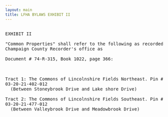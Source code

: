 ```yaml
---
layout: main
title: LFHA BYLAWS EXHIBIT II
---
```


<pre>

EXHIBIT II

"Common Properties" shall refer to the following as recorded in the
Champaign County Recorder's office as

Document # 74-R-315, Book 1022, page 366:



Tract 1: The Commons of Lincolnshire Fields Northeast. Pin #
03-20-21-402-012
  (Between Stoneybrook Drive and Lake shore Drive)

Tract 2: The Commons of Lincolnshire Fields Southeast. Pin #
03-20-21-477-012
  (Between Valleybrook Drive and Meadowbrook Drive)

</pre>
